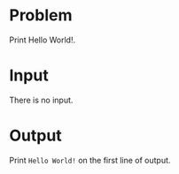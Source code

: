 # Problem

Print Hello World!.

# Input

There is no input.

# Output

Print `Hello World!` on the first line of output.
